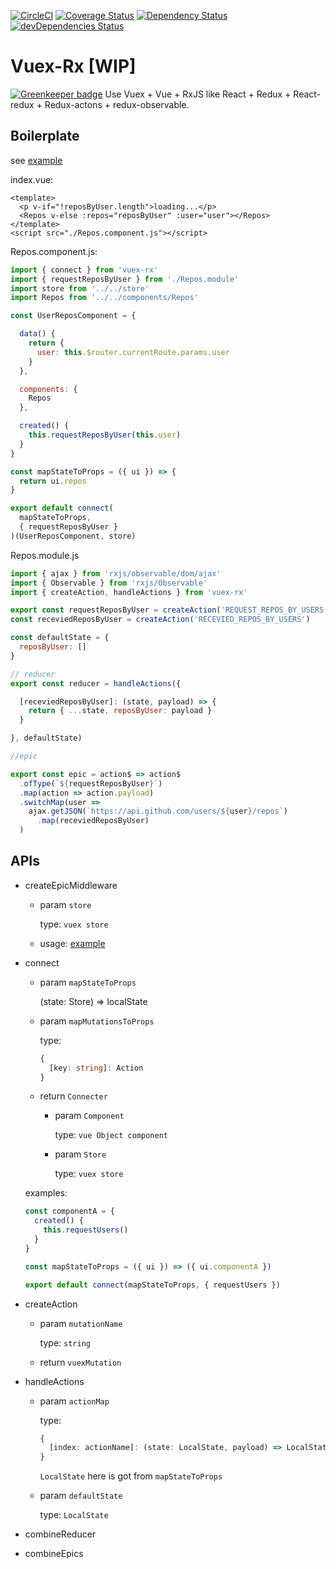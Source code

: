 [![CircleCI](https://circleci.com/gh/Brooooooklyn/vuex-rx.svg?style=svg)](https://circleci.com/gh/Brooooooklyn/vuex-rx)
[![Coverage Status](https://coveralls.io/repos/github/Brooooooklyn/vuex-rx/badge.svg?branch=master)](https://coveralls.io/github/Brooooooklyn/vuex-rx?branch=master)
[![Dependency Status](https://david-dm.org/Brooooooklyn/vuex-rx.svg)](https://david-dm.org/Brooooooklyn/vuex-rx)
[![devDependencies Status](https://david-dm.org/Brooooooklyn/vuex-rx/dev-status.svg)](https://david-dm.org/Brooooooklyn/vuex-rx?type=dev)
# Vuex-Rx [WIP]

[![Greenkeeper badge](https://badges.greenkeeper.io/Brooooooklyn/vuex-rx.svg)](https://greenkeeper.io/)
Use Vuex + Vue + RxJS like React + Redux + React-redux + Redux-actons + redux-observable.

## Boilerplate
see [example](./examples)

index.vue:

```vue
<template>
  <p v-if="!reposByUser.length">loading...</p>
  <Repos v-else :repos="reposByUser" :user="user"></Repos>
</template>
<script src="./Repos.component.js"></script>
```

Repos.component.js:

```js
import { connect } from 'vuex-rx'
import { requestReposByUser } from './Repos.module'
import store from '../../store'
import Repos from '../../components/Repos'

const UserReposComponent = {

  data() {
    return {
      user: this.$router.currentRoute.params.user
    }
  },

  components: {
    Repos
  },

  created() {
    this.requestReposByUser(this.user)
  }
}

const mapStateToProps = ({ ui }) => {
  return ui.repos
}

export default connect(
  mapStateToProps,
  { requestReposByUser }
)(UserReposComponent, store)

```

Repos.module.js
```js
import { ajax } from 'rxjs/observable/dom/ajax'
import { Observable } from 'rxjs/Observable'
import { createAction, handleActions } from 'vuex-rx'

export const requestReposByUser = createAction('REQUEST_REPOS_BY_USERS')
const receviedReposByUser = createAction('RECEVIED_REPOS_BY_USERS')

const defaultState = {
  reposByUser: []
}

// reducer
export const reducer = handleActions({

  [receviedReposByUser]: (state, payload) => {
    return { ...state, reposByUser: payload }
  }

}, defaultState)

//epic

export const epic = action$ => action$
  .ofType(`${requestReposByUser}`)
  .map(action => action.payload)
  .switchMap(user =>
    ajax.getJSON(`https://api.github.com/users/${user}/repos`)
      .map(receviedReposByUser)
  )

```

## APIs

- createEpicMiddleware

  - param `store`

    type: `vuex store`

  - usage:
    [example](./examples/store/index.js)

- connect
  - param `mapStateToProps`

    (state: Store) => localState
  - param `mapMutationsToProps`

    type:
    ```ts
    {
      [key: string]: Action
    }
    ```
  - return `Connecter`

    - param `Component`

      type: `vue Object component`

    - param `Store`

      type: `vuex store`

  examples:

  ```js
  const componentA = {
    created() {
      this.requestUsers()
    }
  }

  const mapStateToProps = ({ ui }) => ({ ui.componentA })

  export default connect(mapStateToProps, { requestUsers })
  ```

- createAction
  - param `mutationName`

    type: `string`
  - return `vuexMutation`

- handleActions
  - param `actionMap`

    type:
    ```ts
    {
      [index: actionName]: (state: LocalState, payload) => LocalState
    }
    ```
    `LocalState` here is got from `mapStateToProps`
  - param `defaultState`

    type: `LocalState`

- combineReducer
- combineEpics